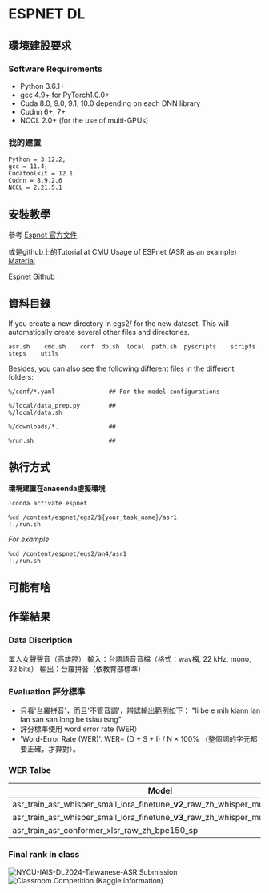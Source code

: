 # ESPNET DL

## 環境建設要求

### Software Requirements

* Python 3.6.1+
* gcc 4.9+ for PyTorch1.0.0+
* Cuda 8.0, 9.0, 9.1, 10.0 depending on each DNN library
* Cudnn 6+, 7+
* NCCL 2.0+ (for the use of multi-GPUs)

### 我的建置
```
Python = 3.12.2;
gcc = 11.4;
Cudatoolkit = 12.1
Cudnn = 8.9.2.6
NCCL = 2.21.5.1
```

## 安裝教學

參考 [Espnet 官方文件](https://espnet.github.io/espnet/installation.html#step-2-installation-espnet).

或是github上的Tutorial at CMU Usage of ESPnet (ASR as an example) [Material](https://colab.research.google.com/github/espnet/notebook/blob/master/espnet2_recipe_tutorial_CMU_11751_18781_Fall2022.ipynb)

[Espnet Github](https://github.com/espnet/espnet)
 

## 資料目錄
If you create a new directory in egs2/ for the new dataset. This will automatically create several other files and directories.
```
asr.sh    cmd.sh    conf  db.sh  local  path.sh  pyscripts    scripts  steps    utils
```
Besides, you can also see the following different files in the different folders: 
```
%/conf/*.yaml               ## For the model configurations
```
```
%/local/data_prep.py        ##
%/local/data.sh
```
```
%/downloads/*.              ##
```
```
%run.sh                     ##
```

## 執行方式

**環境建置在anaconda虛擬環境**  
```
!conda activate espnet
```
```
%cd /content/espnet/egs2/${your_task_name}/asr1
!./run.sh
```

*For example*  
```
%cd /content/espnet/egs2/an4/asr1
!./run.sh
```

## 可能有啥



## 作業結果
### Data Discription
單人女聲聲音（高雄腔）
輸入：台語語音音檔（格式：wav檔, 22 kHz, mono, 32 bits）
輸出：台羅拼音（依教育部標準）

### Evaluation 評分標準
* 只看'台羅拼音'，而且'不管音調'，辨認輸出範例如下：
"li be e mih kiann lan lan san san long be tsiau tsng"
* 評分標準使用 word error rate (WER）
* 'Word-Error Rate (WER)'. WER= (D + S + I) / N × 100% （整個詞的字元都要正確，才算對）。

### WER Talbe
| Model  | Snt | Wrd  | Corr | Sub | Del  | Ins | Err | S.Err  |
| ------------- |:-------------:| ------------- |:-------------:|:-------------:| ------------- |:-------------:| ------------- |:-------------:|
| asr_train_asr_whisper_small_lora_finetune_**v2**_raw_zh_whisper_multilingual_sp   | 200     | 3374      | 84.9     | 14.1      | 1.0     | 1.5      | 16.5     | 69.5      |
| asr_train_asr_whisper_small_lora_finetune_**v3**_raw_zh_whisper_multilingual_sp   | 200     | 3374      | 83.7     | 15.2      | 1.1     | 1.5      | 17.8     | 72.5      |
| asr_train_asr_conformer_xlsr_raw_zh_bpe150_sp    | 200     | 3374      | 70.2     | 26.4      | 3.4     | 2.3      | 32.1     | 89.0      |

### Final rank in class

![NYCU-IAlS-DL2024-Taiwanese-ASR Submission](https://github.com/Deep-Learning-NYCU/taiwanese-speech-recognition-using-espnet-toolkit-A122130/assets/166596141/84ebe12f-b6fb-4f74-8a98-82ae1f93ce47)
![Classroom Competition](https://github.com/Deep-Learning-NYCU/taiwanese-speech-recognition-using-espnet-toolkit-A122130/assets/166596141/92fa6c84-42d1-4207-b1c9-46db94c8570d)
(Kaggle information)


